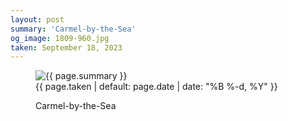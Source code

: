 ```yaml
---
layout: post
summary: 'Carmel-by-the-Sea'
og_image: 1809-960.jpg
taken: September 18, 2023
---
```


<figure class="post">
 <img alt="{{ page.summary }}" sizes="(min-width: 700px) 50vw, calc(100vw - 2rem)" src="{{ site.assets_url }}/1809-480.jpg" srcset="{{ site.assets_url }}/1809-240.jpg 240w, {{ site.assets_url }}/1809-480.jpg 480w, {{ site.assets_url }}/1809-720.jpg 720w, {{ site.assets_url }}/1809-960.jpg 960w"/>
 <figcaption>
  <time>
   {{ page.taken | default: page.date | date: "%B %-d, %Y" }}
  </time>
  <p>
   Carmel-by-the-Sea
  </p>
 </figcaption>
</figure>
